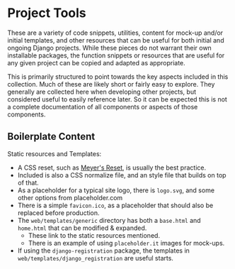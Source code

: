 # Project Tools

These are a variety of code snippets, utilities, content for mock-up and/or initial templates, and other resources that can be useful for both initial and ongoing Django projects. While these pieces do not warrant their own installable packages, the function snippets or resources that are useful for any given project can be copied and adapted as appropriate.

This is primarily structured to point towards the key aspects included in this collection. Much of these are likely short or fairly easy to explore. They generally are collected here when developing other projects, but considered useful to easily reference later. So it can be expected this is not a complete documentation of all components or aspects of those components.

## Boilerplate Content

Static resources and Templates:

* A CSS reset, such as [Meyer's Reset](http://meyerweb.com/eric/tools/css/reset/), is usually the best practice.
* Included is also a CSS normalize file, and an style file that builds on top of that.
* As a placeholder for a typical site logo, there is `logo.svg`, and some other options from placeholder.com
* There is a simple `favicon.ico`, as a placeholder that should also be replaced before production.
* The `web/templates/generic` directory has both a `base.html` and `home.html` that can be modified & expanded.
  * These link to the static resources mentioned.
  * There is an example of using `placeholder.it` images for mock-ups.
* If using the `django-registration` package, the templates in `web/templates/django_registration` are useful starts.
